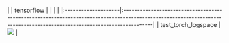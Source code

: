 |                     | tensorflow                                                                                                                                                             |
|                     |                                                                                                                                                                        |
|:--------------------|:-----------------------------------------------------------------------------------------------------------------------------------------------------------------------|
| test_torch_logspace | <a href="https://github.com/unifyai/ivy/actions/runs/3603759307" rel="noopener noreferrer" target="_blank"><img src=https://img.shields.io/badge/-success-success></a> |